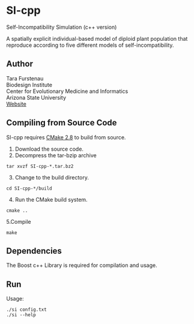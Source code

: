 SI-cpp
======
Self-Incompatibility Simulation (c++ version)

A spatially explicit individual-based model of diploid plant population that reproduce according to five different models of self-incompatibility.

Author
------
Tara Furstenau  
Biodesign Institute  
Center for Evolutionary Medicine and Informatics  
Arizona State University  
[Website](http://tfursten@github.io)  

Compiling from Source Code
--------------------------
SI-cpp requires [CMake 2.8](http://www.cmake.org/) to build from source. 

1. Download the source code.  
2. Decompress the tar-bzip archive  
  ```
  tar xvzf SI-cpp-*.tar.bz2
  ```
3. Change to the build directory.  
  ```
  cd SI-cpp-*/build
  ```
4. Run the CMake build system.  
  ```
  cmake ..
  ```  
5.Compile  
  ```
  make
  ```

Dependencies
-------------
The Boost c++ Library is required for compilation and usage.

Run
----
Usage:
```
./si config.txt
./si --help
```
